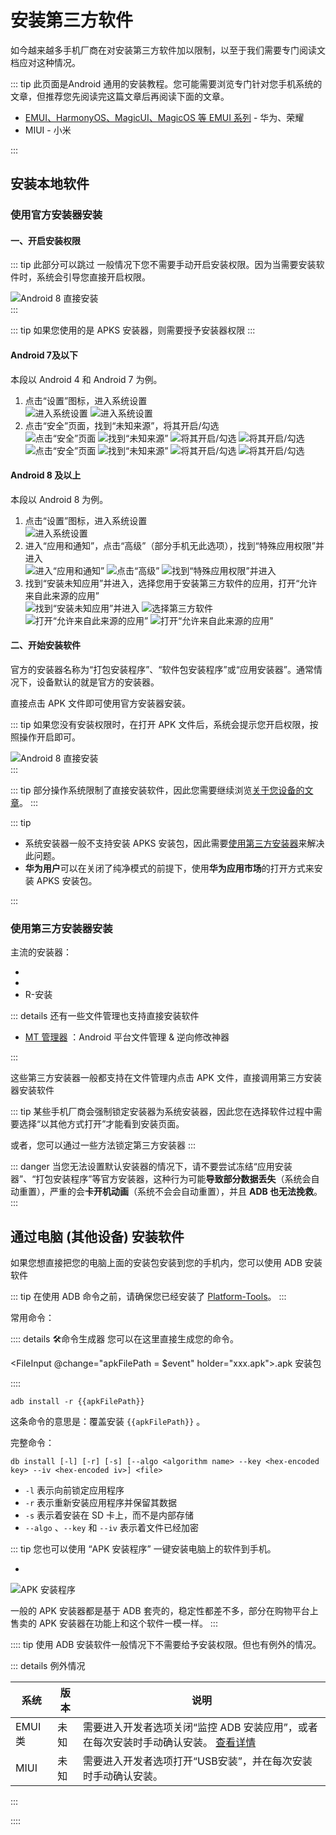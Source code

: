 # 安装第三方软件

如今越来越多手机厂商在对安装第三方软件加以限制，以至于我们需要专门阅读文档应对这种情况。

::: tip
此页面是Android 通用的安装教程。您可能需要浏览专门针对您手机系统的文章，但推荐您先阅读完这篇文章后再阅读下面的文章。

- [EMUI、HarmonyOS、MagicUI、MagicOS 等 EMUI 系列](./emui.md) - 华为、荣耀
- MIUI - 小米

:::

## 安装本地软件

### 使用官方安装器安装

#### 一、开启安装权限

::: tip 此部分可以跳过
一般情况下您不需要手动开启安装权限。因为当需要安装软件时，系统会引导您直接开启权限。
<div class="screenshotList">
<img src="./images/android8/direct.webp" alt="Android 8 直接安装" title="Android 8 直接安装"/>
</div>
:::

::: tip
如果您使用的是 APKS 安装器，则需要授予安装器权限
:::

#### Android 7及以下

本段以 Android 4 和 Android 7 为例。

1. 点击“设置”图标，进入系统设置
    <div class="screenshotList">
    <img src="./images/android4/step1.webp" alt="进入系统设置" title="进入系统设置"/>
    <img src="./images/android7/step1.webp" alt="进入系统设置" title="进入系统设置"/>
    </div>
2. 点击“安全”页面，找到“未知来源”，将其开启/勾选
    <div class="screenshotList">
    <img src="./images/android4/step2.1.webp" alt="点击“安全”页面" title="点击“安全”页面"/>
    <img src="./images/android4/step2.2.webp" alt="找到“未知来源”" title="找到“未知来源”"/>
    <img src="./images/android4/step2.3.webp" alt="将其开启/勾选" title="将其开启/勾选"/>
    <img src="./images/android4/step2.4.webp" alt="将其开启/勾选" title="将其开启/勾选"/>
    </div>
    <div class="screenshotList">
    <img src="./images/android7/step2.1.png" alt="点击“安全”页面" title="点击“安全”页面"/>
    <img src="./images/android7/step2.2.png" alt="找到“未知来源”" title="找到“未知来源”"/>
    <img src="./images/android7/step2.3.png" alt="将其开启/勾选" title="将其开启/勾选"/>
    <img src="./images/android7/step2.4.png" alt="将其开启/勾选" title="将其开启/勾选"/>
    </div>

#### Android 8 及以上

本段以 Android 8 为例。

1. 点击“设置”图标，进入系统设置
    <div class="screenshotList">
    <img src="./images/android8/step1.webp" alt="进入系统设置" title="进入系统设置"/>
    </div>
2. 进入“应用和通知”，点击“高级”（部分手机无此选项），找到“特殊应用权限”并进入
    <div class="screenshotList">
    <img src="./images/android8/step2.1.webp" alt="进入“应用和通知”" title="进入“应用和通知”"/>
    <img src="./images/android8/step2.2.webp" alt="点击“高级”" title="点击“高级”"/>
    <img src="./images/android8/step2.3.webp" alt="找到“特殊应用权限”并进入" title="找到“特殊应用权限”并进入"/>
    </div>
3. 找到“安装未知应用”并进入，选择您用于安装第三方软件的应用，打开“允许来自此来源的应用”
    <div class="screenshotList">
    <img src="./images/android8/step3.1.webp" alt="找到“安装未知应用”并进入" title="找到“安装未知应用”并进入"/>
    <img src="./images/android8/step3.2.webp" alt="选择第三方软件" title="选择第三方软件"/>
    <img src="./images/android8/step3.3.webp" alt="打开“允许来自此来源的应用”" title="打开“允许来自此来源的应用”"/>
    <img src="./images/android8/step3.4.webp" alt="打开“允许来自此来源的应用”" title="打开“允许来自此来源的应用”"/>
    </div>

#### 二、开始安装软件

官方的安装器名称为“打包安装程序”、“软件包安装程序”或“应用安装器”。通常情况下，设备默认的就是官方的安装器。

直接点击 APK 文件即可使用官方安装器安装。

::: tip
如果您没有安装权限时，在打开 APK 文件后，系统会提示您开启权限，按照操作开启即可。
<div class="screenshotList">
<img src="./images/android8/direct.webp" alt="Android 8 直接安装" title="Android 8 直接安装"/>
</div>
:::

::: tip
部分操作系统限制了直接安装软件，因此您需要继续浏览[关于您设备的文章](#安装第三方软件)。
:::

::: tip

- 系统安装器一般不支持安装 APKS 安装包，因此需要[使用第三方安装器](#使用第三方安装器安装)来解决此问题。
- **华为用户**可以在关闭了纯净模式的前提下，使用**华为应用市场**的打开方式来安装 APKS 安装包。

:::

### 使用第三方安装器安装

主流的安装器：

- <ToolInfo name="InstallerX" /> <Badge type="tip" text="支持 APKS" />
- <ToolInfo name="SAI" /> <Badge type="tip" text="支持 APKS" />
- R-安装

::: details 还有一些文件管理也支持直接安装软件

- [MT 管理器](https://mt2.cn/) <Badge type="tip" text="支持 APKS" />：Android 平台文件管理 & 逆向修改神器

:::

这些第三方安装器一般都支持在文件管理内点击 APK 文件，直接调用第三方安装器安装软件

::: tip
某些手机厂商会强制锁定安装器为系统安装器，因此您在选择软件过程中需要选择“以其他方式打开”才能看到安装页面。

或者，您可以通过一些方法锁定第三方安装器
:::

::: danger
当您无法设置默认安装器的情况下，请不要尝试冻结“应用安装器”、“打包安装程序”等官方安装器，这种行为可能**导致部分数据丢失**（系统会自动重置），严重的会**卡开机动画**（系统不会会自动重置），并且 **ADB 也无法挽救**。
:::

## 通过电脑 (其他设备) 安装软件

如果您想直接把您的电脑上面的安装包安装到您的手机内，您可以使用 ADB 安装软件

::: tip
在使用 ADB 命令之前，请确保您已经安装了 [Platform-Tools](/tools/platform-tools.md)。
:::

常用命令：

:::: details 🛠命令生成器
您可以在这里直接生成您的命令。

<FileInput @change="apkFilePath = $event" holder="xxx.apk">.apk 安装包</FileInput>

::::

```bash-vue :no-line-numbers
adb install -r {{apkFilePath}}
```

这条命令的意思是：覆盖安装 `{{apkFilePath}}` 。

完整命令：

```bash:no-line-numbers
db install [-l] [-r] [-s] [--algo <algorithm name> --key <hex-encoded key> --iv <hex-encoded iv>] <file>
```

- `-l` 表示向前锁定应用程序
- `-r` 表示重新安装应用程序并保留其数据
- `-s` 表示着安装在 SD 卡上，而不是内部存储
- `--algo` 、`--key` 和 `--iv` 表示着文件已经加密

::: tip
您也可以使用 “APK 安装程序” 一键安装电脑上的软件到手机。

- <ToolInfo name="APK 安装程序-PC" />

![APK 安装程序](./images/softwares/apk_installer.png)

一般的 APK 安装器都是基于 ADB 套壳的，稳定性都差不多，部分在购物平台上售卖的 APK 安装器在功能上和这个软件一模一样。
:::

:::: tip
使用 ADB 安装软件一般情况下不需要给予安装权限。但也有例外的情况。

::: details 例外情况

| 系统    | 版本 | 说明                                                                                                                   |
| ------- | ---- | ---------------------------------------------------------------------------------------------------------------------- |
| EMUI 类 | 未知 | 需要进入开发者选项关闭“监控 ADB 安装应用”，或者在每次安装时手动确认安装。 [查看详情](./emui.md#关闭-监控-adb-安装应用) |
| MIUI    | 未知 | 需要进入开发者选项打开“USB安装”，并在每次安装时手动确认安装。                                                          |

:::

::::

<!-- ## 参考链接 -->

<script setup>
import {ref} from 'vue'

const apkFilePath = ref('')
</script>
